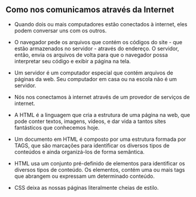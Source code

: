 ## Como nos comunicamos através da Internet

* Quando dois ou mais computadores estão conectados à internet, eles podem conversar uns com os outros.

* O navegador pede os arquivos que contém os códigos do site - que estão armazenados no servidor - através do endereço. O servidor, então, envia os arquivos de volta para que o navegador possa interpretar seu código e exibir a página na tela.

* Um servidor é um computador especial que contém arquivos de páginas da web. Seu computador em casa ou na escola não é um servidor.

* Nós nos conectamos à internet através de um provedor de serviços de internet.

* A HTML é a linguagem que cria a estrutura de uma página na web, que pode conter textos, imagens, vídeos, e dar vida a tantos sites fantásticos que conhecemos hoje.

* Um documento em HTML é composto por uma estrutura formada por TAGS, que são marcações para identificar os diversos tipos de conteúdos e ainda organizá-los de forma semântica.

* HTML usa um conjunto pré-definido de elementos para identificar os diversos tipos de conteúdo. Os elementos, contém uma ou mais tags que abrangem ou expressam um determinado conteúdo.

* CSS deixa as nossas páginas literalmente cheias de estilo.